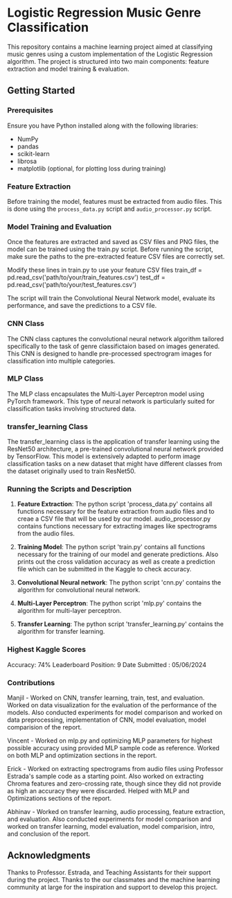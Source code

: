 # Logistic Regression Music Genre Classification

This repository contains a machine learning project aimed at classifying music genres using a custom implementation of the Logistic Regression algorithm. The project is structured into two main components: feature extraction and model training & evaluation.

## Getting Started

### Prerequisites
Ensure you have Python installed along with the following libraries:
- NumPy
- pandas
- scikit-learn
- librosa
- matplotlib (optional, for plotting loss during training)

### Feature Extraction
Before training the model, features must be extracted from audio files. This is done using the `process_data.py` script and `audio_processor.py` script. 


### Model Training and Evaluation
Once the features are extracted and saved as CSV files and PNG files, the model can be trained using the train.py script. Before running the script, make sure the paths to the pre-extracted feature CSV files are correctly set. 

Modify these lines in train.py to use your feature CSV files
train_df = pd.read_csv('path/to/your/train_features.csv')
test_df = pd.read_csv('path/to/your/test_features.csv')

The script will train the Convolutional Neural Network model, evaluate its performance, and save the predictions to a CSV file.

### CNN Class
The CNN class captures the convolutional neural network algorithm tailored specifically to the task of genre classifictaion based on images generated. This CNN is designed to handle pre-processed spectrogram images for classification into multiple categories.

### MLP Class
The MLP class encapsulates the Multi-Layer Perceptron model using PyTorch framework. This type of neural network is particularly suited for classification tasks involving structured data.

### transfer_learning Class
The transfer_learning class is the application of transfer learning using the ResNet50 architecture, a pre-trained convolutional neural network provided by TensorFlow. This model is extensively adapted to perform image classification tasks on a new dataset that might have different classes from the dataset originally used to train ResNet50.

### Running the Scripts and Description

1. **Feature Extraction**: The python script 'process_data.py' contains all functions necessary for the feature extraction from audio files and to creae a CSV file that will be used by our model. audio_processor.py contains functions necessary for extracting images like spectrograms from the audio files.

2. **Training Model**: The python script 'train.py' contains all functions necessary for the training of our model and generate predictions. Also prints out the cross validation accuracy as well as create a prediction file which can be submitted in the Kaggle to check accuracy. 

3. **Convolutional Neural network**: The python script 'cnn.py' contains the algorithm for convolutional neural network. 

3. **Multi-Layer Perceptron**: The python script 'mlp.py' contains the algorithm for multi-layer perceptron.

3. **Transfer Learning**: The python script 'transfer_learning.py' contains the algorithm for transfer learning.


### Highest Kaggle Scores
Accuracy: 74% Leaderboard Position: 9 Date Submitted : 05/06/2024


### Contributions
Manjil - Worked on CNN, transfer learning, train, test, and evaluation. Worked on data visualization for the evaluation of the performance of the models. Also conducted experiments for model comparison and worked on data preprocessing, implementation of CNN, model evaluation, model comparision of the report. 


Vincent - Worked on mlp.py and optimizing MLP parameters for highest possible accuracy using provided MLP sample code as reference. Worked on both MLP and optimization sections in the report.

Erick - Worked on extracting spectrograms from audio files using Professor Estrada's sample code as a starting point. Also worked on extracting Chroma features and zero-crossing rate, though since they did not provide as high an accuracy they were discarded. Helped with MLP and Optimizations sections of the report.

Abhinav - Worked on transfer learning, audio processing, feature extraction, and evaluation. Also conducted experiments for model comparison and worked on transfer learning, model evaluation, model comparision, intro, and conclusion of the report. 

## Acknowledgments
Thanks to Professor. Estrada, and Teaching Assistants for their support during the project. Thanks to the our classmates and the machine learning community at large for the inspiration and support to develop this project.